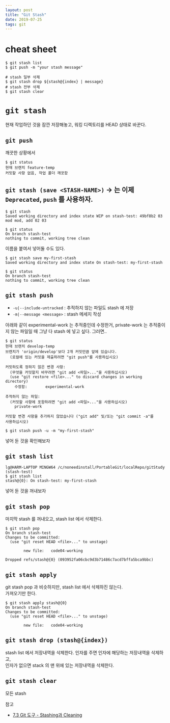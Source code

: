 ```yaml
---
layout: post
title: "Git Stash"
date: 2019-07-25
tags: git
---
```


# cheat sheet

``` shell
$ git stash list
$ git push -m "your stash message"

# stash 일부 삭제
$ git stash drop ${stash@{index} | message}
# stash 전부 삭제
$ git stash clear
```

# `git stash`
현재 작업하던 것을 잠깐 저장해놓고, 워킹 디렉토리를 HEAD 상태로 바꾼다.

## `git push`

깨끗한 상황에서
```shell
$ git status
현재 브랜치 feature-temp
커밋할 사항 없음, 작업 폴더 깨끗함
```

## `git stash (save <STASH-NAME>)` -> 는 이제 `Deprecated`, `push` 를 사용하자.
``` shell
$ git stash
Saved working directory and index state WIP on stash-test: 49bf8b2 03 mod mod, add 02 03

$ git status
On branch stash-test
nothing to commit, working tree clean
```

이름을 붙여서 넣어둘 수도 있다.
``` shell
$ git stash save my-first-stash
Saved working directory and index state On stash-test: my-first-stash

$ git status
On branch stash-test
nothing to commit, working tree clean
```

## `git stash push`

* `-u|--include-untracked` : 추적하지 않는 파일도 stash 에 저장
* `-m|--message <message>` : stash 메세지 작성

아래와 같이 experimental-work 는 추적중인데 수정한거, private-work 는 추적중이지 않는 파일일 때 그냥 다 stash 에 넣고 싶다. 그러면..

``` shell
$ git status
현재 브랜치 develop-temp
브랜치가 'origin/develop'보다 2개 커밋만큼 앞에 있습니다.
  (로컬에 있는 커밋을 제출하려면 "git push"를 사용하십시오)

커밋하도록 정하지 않은 변경 사항:
  (무엇을 커밋할지 바꾸려면 "git add <파일>..."을 사용하십시오)
  (use "git restore <file>..." to discard changes in working directory)
	수정함:        experimental-work

추적하지 않는 파일:
  (커밋할 사항에 포함하려면 "git add <파일>..."을 사용하십시오)
	private-work

커밋할 변경 사항을 추가하지 않았습니다 ("git add" 및/또는 "git commit -a"를
사용하십시오)

```

``` shell
$ git stash push -u -m "my-first-stash"
```

넣어 둔 것을 확인해보자

## `git stash list`

``` shell
lg@HARM-LAPTOP MINGW64 /c/noneedinstall/PortableGit/localRepo/gitStudy (stash-test)
$ git stash list
stash@{0}: On stash-test: my-first-stash
```

넣어 둔 것을 꺼내보자

## `git stash pop`
마지막 stash 를 꺼내오고, stash list 에서 삭제한다.

``` shell
$ git stash pop
On branch stash-test
Changes to be committed:
  (use "git reset HEAD <file>..." to unstage)

        new file:   code04-working

Dropped refs/stash@{0} (093952fa06cbc9d3b71486c7acd7bffa5bca9bbc)
```

## `git stash apply`
git stash pop 과 비슷하지만, stash list 에서 삭제하진 않는다.  
가져오기만 한다.

``` shell
$ git stash apply stash@{0}
On branch stash-test
Changes to be committed:
  (use "git reset HEAD <file>..." to unstage)

        new file:   code04-working
```

## `git stash drop (stash@{index})`
stash list 에서 저장내역을 삭제한다. 인자를 주면 인자에 해당하는 저장내역을 삭제하고,  
인자가 없으면 stack 의 맨 위에 있는 저장내역을 삭제한다.

## `git stash clear`
모든 stash


참고
- [7.3 Git 도구 - Stashing과 Cleaning](https://git-scm.com/book/ko/v2/Git-%EB%8F%84%EA%B5%AC-Stashing%EA%B3%BC-Cleaning)